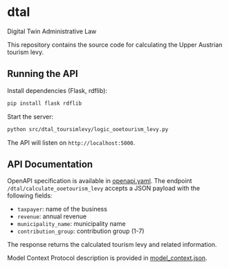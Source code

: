 # dtal

Digital Twin Administrative Law

This repository contains the source code for calculating the Upper Austrian tourism levy.

## Running the API

Install dependencies (Flask, rdflib):

```bash
pip install flask rdflib
```

Start the server:

```bash
python src/dtal_toursimlevy/logic_ooetourism_levy.py
```

The API will listen on `http://localhost:5000`.

## API Documentation

OpenAPI specification is available in [openapi.yaml](openapi.yaml). The endpoint `/dtal/calculate_ooetourism_levy` accepts a JSON payload with the following fields:

- `taxpayer`: name of the business
- `revenue`: annual revenue
- `municipality_name`: municipality name
- `contribution_group`: contribution group (1-7)

The response returns the calculated tourism levy and related information.

Model Context Protocol description is provided in [model_context.json](model_context.json).

